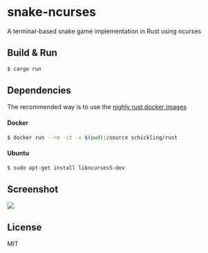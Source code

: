 snake-ncurses
=============

A terminal-based snake game implementation in Rust using ncurses

## Build & Run

```sh
$ cargo run
```

## Dependencies

The recommended way is to use the [nighly rust docker images](https://github.com/schickling/dockerfiles/tree/master/rust)

#### Docker

```sh
$ docker run --rm -it -v $(pwd):/source schickling/rust
```

#### Ubuntu

```sh
$ sudo apt-get install libncurses5-dev
```

## Screenshot

![](https://raw.githubusercontent.com/schickling/rust-examples/master/snake-ncurses/screenshot.png)

## License

MIT

